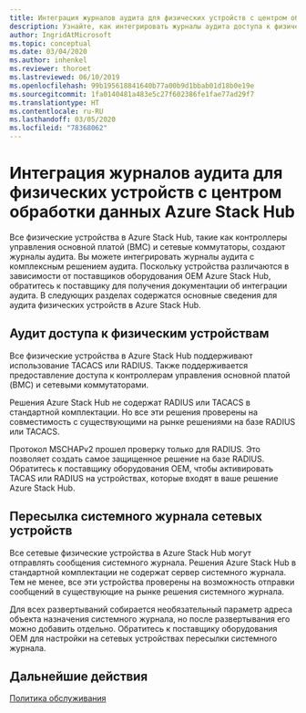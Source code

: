 ```yaml
---
title: Интеграция журналов аудита для физических устройств с центром обработки данных Azure Stack Hub
description: Узнайте, как интегрировать журналы аудита доступа к физическим устройствам с центром обработки данных Azure Stack Hub.
author: IngridAtMicrosoft
ms.topic: conceptual
ms.date: 03/04/2020
ms.author: inhenkel
ms.reviewer: thoroet
ms.lastreviewed: 06/10/2019
ms.openlocfilehash: 99b195618841640b77a00b9d1bbab01d18b0e19e
ms.sourcegitcommit: 1fa0140481a483e5c27f602386fe1fae77ad29f7
ms.translationtype: HT
ms.contentlocale: ru-RU
ms.lasthandoff: 03/05/2020
ms.locfileid: "78368062"
---
```

# <a name="integrate-physical-device-auditing-with-your-azure-stack-hub-datacenter"></a>Интеграция журналов аудита для физических устройств с центром обработки данных Azure Stack Hub

Все физические устройства в Azure Stack Hub, такие как контроллеры управления основной платой (BMC) и сетевые коммутаторы, создают журналы аудита. Вы можете интегрировать журналы аудита с комплексным решением аудита. Поскольку устройства различаются в зависимости от поставщиков оборудования OEM Azure Stack Hub, обратитесь к поставщику для получения документации об интеграции аудита. В следующих разделах содержатся основные сведения для аудита физических устройств в Azure Stack Hub.  

## <a name="physical-device-access-auditing"></a>Аудит доступа к физическим устройствам

Все физические устройства в Azure Stack Hub поддерживают использование TACACS или RADIUS. Также поддерживается предоставление доступа к контроллерам управления основной платой (BMC) и сетевыми коммутаторами.

Решения Azure Stack Hub не содержат RADIUS или TACACS в стандартной комплектации. Но все эти решения проверены на совместимость с существующими на рынке решениями на базе RADIUS или TACACS.

Протокол MSCHAPv2 прошел проверку только для RADIUS. Это позволяет создать самое защищенное решение на базе RADIUS. Обратитесь к поставщику оборудования OEM, чтобы активировать TACAS или RADIUS на устройствах, которые входят в ваше решение Azure Stack Hub.

## <a name="syslog-forwarding-for-network-devices"></a>Пересылка системного журнала сетевых устройств

Все сетевые физические устройства в Azure Stack Hub могут отправлять сообщения системного журнала. Решения Azure Stack Hub в стандартной комплектации не содержат сервер системного журнала. Тем не менее, все эти устройства проверены на возможность отправки сообщений в существующие на рынке решения системного журнала.

Для всех развертываний собирается необязательный параметр адреса объекта назначения системного журнала, но после развертывания его можно добавить отдельно. Обратитесь к поставщику оборудования OEM для настройки на сетевых устройствах пересылки системного журнала.

## <a name="next-steps"></a>Дальнейшие действия

[Политика обслуживания](azure-stack-servicing-policy.md)

